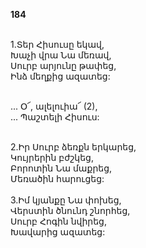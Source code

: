 **184**

\
1.Տեր Հիսուսը եկավ,\
Խաչի վրա Նա մեռավ,\
Սուրբ արյունը թափեց,\
Ինձ մեղքից ազատեց:

\
... Օ՜, ալելուիա՜ (2),\
... Պաշտելի Հիսուս:

\
2.Իր Սուրբ ձեռքն երկարեց,\
Կույրերին բժշկեց,\
Բորոտին Նա մաքրեց,\
Մեռածին հարուցեց:\
\
3.Իմ կյանքը Նա փոխեց,\
Վերստին ծնունդ շնորհեց,\
Սուրբ Հոգին նվիրեց,\
Խավարից ազատեց:
